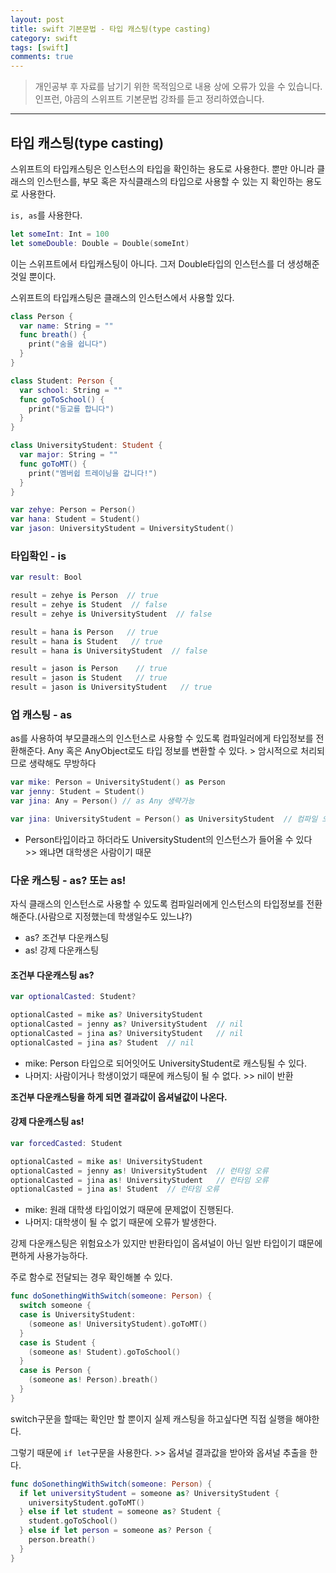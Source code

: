 ```yaml
---
layout: post
title: swift 기본문법 - 타입 캐스팅(type casting)
category: swift
tags: [swift]
comments: true
---
```


> 개인공부 후 자료를 남기기 위한 목적임으로 내용 상에 오류가 있을 수 있습니다.    
인프런, 야곰의 스위프트 기본문법 강좌를 듣고 정리하였습니다.

<hr>


## 타입 캐스팅(type casting)

스위프트의 타입캐스팅은 인스턴스의 타입을 확인하는 용도로 사용한다.
뿐만 아니라 클래스의 인스턴스를, 부모 혹은 자식클래스의 타입으로 사용할 수 있는 지 확인하는 용도로 사용한다.

`is, as`를 사용한다.

```swift
let someInt: Int = 100
let someDouble: Double = Double(someInt)
```

이는 스위프트에서 타입캐스팅이 아니다. 그저 Double타입의 인스턴스를 더 생성해준 것일 뿐이다.

스위프트의 타입캐스팅은 클래스의 인스턴스에서 사용할 있다.

```swift
class Person {
  var name: String = ""
  func breath() {
    print("숨을 쉽니다")
  }
}

class Student: Person {
  var school: String = ""
  func goToSchool() {
    print("등교를 합니다")
  }
}

class UniversityStudent: Student {
  var major: String = ""
  func goToMT() {
    print("멤버쉽 트레이닝을 갑니다!")
  }
}

var zehye: Person = Person()
var hana: Student = Student()
var jason: UniversityStudent = UniversityStudent()
```


### 타입확인 - is

```swift
var result: Bool

result = zehye is Person  // true
result = zehye is Student  // false
result = zehye is UniversityStudent  // false

result = hana is Person   // true
result = hana is Student   // true
result = hana is UniversityStudent  // false

result = jason is Person    // true
result = jason is Student   // true
result = jason is UniversityStudent   // true
```


### 업 캐스팅 - as

as를 사용하여 부모클래스의 인스턴스로 사용할 수 있도록 컴파일러에게 타입정보를 전환해준다.
Any 혹은 AnyObject로도 타입 정보를 변환할 수 있다. > 암시적으로 처리되므로 생략해도 무방하다

```swift
var mike: Person = UniversityStudent() as Person
var jenny: Student = Student()
var jina: Any = Person() // as Any 생략가능

var jina: UniversityStudent = Person() as UniversityStudent  // 컴파일 오류
```

- Person타입이라고 하더라도 UniversityStudent의 인스턴스가 들어올 수 있다 >> 왜냐면 대학생은 사람이기 때문


### 다운 캐스팅 - as? 또는 as!

자식 클래스의 인스턴스로 사용할 수 있도록 컴파일러에게 인스턴스의 타입정보를 전환해준다.(사람으로 지정했는데 학생일수도 있느냐?)

- as? 조건부 다운캐스팅
- as! 강제 다운캐스팅


#### 조건부 다운캐스팅 as?

```swift
var optionalCasted: Student?

optionalCasted = mike as? UniversityStudent
optionalCasted = jenny as? UniversityStudent  // nil
optionalCasted = jina as? UniversityStudent   // nil
optionalCasted = jina as? Student  // nil
```

- mike: Person 타입으로 되어잇어도 UniversityStudent로 캐스팅될 수 있다.
- 나머지: 사람이거나 학생이었기 때문에 캐스팅이 될 수 없다.  >> nil이 반환

**조건부 다운캐스팅을 하게 되면 결과값이 옵셔널값이 나온다.**


#### 강제 다운캐스팅 as!

```swift
var forcedCasted: Student

optionalCasted = mike as! UniversityStudent
optionalCasted = jenny as! UniversityStudent  // 런타임 오류
optionalCasted = jina as! UniversityStudent   // 런타임 오류
optionalCasted = jina as! Student  // 런타임 오류
```

- mike: 원래 대학생 타입이었기 때문에 문제없이 진행된다.
- 나머지: 대학생이 될 수 없기 때문에 오류가 발생한다.

강제 다운캐스팅은 위험요소가 있지만 반환타입이 옵셔널이 아닌 일반 타입이기 떄문에 편하게 사용가능하다.

주로 함수로 전달되는 경우 확인해볼 수 있다.

```swift
func doSonethingWithSwitch(someone: Person) {
  switch someone {
  case is UniversityStudent:
    (someone as! UniversityStudent).goToMT()
  }
  case is Student {
    (someone as! Student).goToSchool()
  }
  case is Person {
    (someone as! Person).breath()
  }
}
```

switch구문을 할때는 확인만 할 뿐이지 실제 캐스팅을 하고싶다면 직접 실행을 해야한다.

그렇기 때문에 `if let`구문을 사용한다.  >> 옵셔널 결과값을 받아와 옵셔널 추출을 한다.

```swift
func doSonethingWithSwitch(someone: Person) {
  if let universityStudent = someone as? UniversityStudent {
    universityStudent.goToMT()
  } else if let student = someone as? Student {
    student.goToSchool()
  } else if let person = someone as? Person {
    person.breath()
  }
}
```
